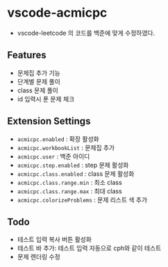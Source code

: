 # vscode-acmicpc

-   vscode-leetcode 의 코드를 백준에 맞게 수정하였다.

## Features

-   문제집 추가 기능
-   단계별 문제 풀이
-   class 문제 풀이
-   id 입력시 푼 문제 체크

## Extension Settings

-   `acmicpc.enabled` : 확장 활성화
-   `acmicpc.workbookList` : 문제집 추가
-   `acmicpc.user` : 백준 아이디
-   `acmicpc.step.enabled` : step 문제 활성화
-   `acmicpc.class.enabled` : class 문제 활성화
-   `acmicpc.class.range.min` : 최소 class
-   `acmicpc.class.range.max` : 최대 class
-   `acmicpc.colorizeProblems` : 문제 리스트 색 추가

## Todo

-   테스트 입력 복사 버튼 활성화
-   테스트 바 추가: 테스트 입력 자동으로 cph와 같이 테스트
-   문제 렌더링 수정
